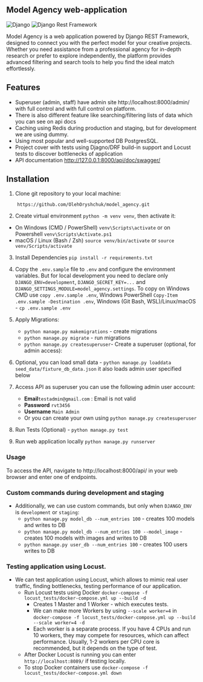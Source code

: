 ## Model Agency web-application

![Django](https://img.shields.io/badge/Django-5.1.4-brightgreen.svg)
![Django Rest Framework](https://img.shields.io/badge/Django%20Rest%20Framework-3.15.2-blue.svg)

Model Agency is a web application powered by Django REST Framework, designed to connect you with the perfect
model for your creative projects. Whether you need assistance from a professional agency for in-depth research
or prefer to explore independently, the platform provides advanced filtering and search tools to help you find
the ideal match effortlessly.

## Features
* Superuser (admin, staff) have admin site http://localhost:8000/admin/ with full control
    and with full control on platform.
* There is also different feature like searching/filtering lists of data
    which you can see on api docs
* Caching using Redis during production and staging, but for development we are using dummy.
* Using most popular and well-supported DB PostgresSQL.
* Project cover with tests using Djagno/DRF build-in support and Locust tests to discover bottlenecks of application
* API documentation  http://127.0.0.1:8000/api/doc/swagger/

## Installation
1. Clone git repository to your local machine:
```
    https://github.com/OlehOryshchuk/model_agency.git
```
2. Create virtual environment `python -m venv venv`, then activate it:
  - On Windows (CMD / PowerShell) `venv\Scripts\activate` or on Powershell `venv\Scripts\Activate.ps1`
  - macOS / Linux (Bash / Zsh) `source venv/bin/activate` or `source venv/Scripts/activate`

3. Install Dependencies `pip install -r requirements.txt`

4. Copy the `.env.sample` file to `.env` and configure the environment variables. But for local development
    you need to declare only `DJANGO_ENV=development`, `DJANGO_SECRET_KEY=...` and `DJANGO_SETTINGS_MODULE=model_agency.settings`.
   To copy on Windows CMD use `copy .env.sample .env`, Windows PowerShell `Copy-Item .env.sample -Destination .env`,
   Windows (Git Bash, WSL)/Linux/macOS - `cp .env.sample .env`

5. Apply Migrations:
   - `python manage.py makemigrations` - create migrations
   - `python manage.py migrate` - run migrations
   - `python manage.py createsuperuser`- Create a superuser (optional, for admin access):
6. Optional, you can load small data - `python manage.py loaddata seed_data/fixture_db_data.json`
   it also loads admin user specified below

7. Access API as superuser you can use the following admin user account:
   - **Email**`testadmin@gmail.com` : Email is not valid
   - **Password** `rvt3456`
   - **Username** `Main Admin`
   - Or you can create your own using `python manage.py createsuperuser`

8. Run Tests (Optional) - `python manage.py test`
9. Run web application locally `python manage.py runserver`

### Usage
To access the API, navigate to http://localhost:8000/api/ in your web browser and enter one of endpoints.

### Custom commands during development and staging
- Additionally, we can use custom commands, but only when `DJANGO_ENV` is `development` or `staging`:
  - `python manage.py model_db --num_entries 100` - creates 100 models and writes to DB
  - `python manage.py model_db --num_entries 100 --model_image` - creates 100 models with images and writes to DB
  - `python manage.py user_db --num_entries 100` - creates 100 users writes to DB

### Testing application using Locust.
- We can test application using Locust, which allows to mimic real user traffic, finding bottlenecks, testing
  performance of our application.
  - Run Locust tests using Docker `docker-compose -f locust_tests/docker-compose.yml up --build -d`
    - Creates 1 Master and 1 Worker - which executes tests.
    - We can make more Workers by using `--scale worker=4` in 
      `docker-compose -f locust_tests/docker-compose.yml up --build --scale worker=4 -d`
    - Each worker is a separate process. If you have 4 CPUs and run 10 workers, they may compete for resources,
      which can affect performance. Usually, 1-2 workers per CPU core is recommended, but it depends on the type of test.
  - After Docker Locust is running you can enter `http://localhost:8089/` if testing locally.
  - To stop Docker containers use `docker-compose -f locust_tests/docker-compose.yml down`
